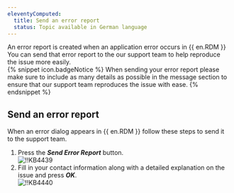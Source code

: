 ```yaml
---
eleventyComputed:
  title: Send an error report
  status: Topic available in German language
---
```

An error report is created when an application error occurs in {{ en.RDM }} You can send that error report to the our support team to help reproduce the issue more easily.  
{% snippet icon.badgeNotice %}
When sending your error report please make sure to include as many details as possible in the message section to ensure that our support team reproduces the issue with ease.
{% endsnippet %}  

## Send an error report
When an error dialog appears in {{ en.RDM }} follow these steps to send it to the support team.
1. Press the ***Send Error Report*** button.  
![!!KB4439](https://webdevolutions.azureedge.net/docs/en/kb/KB4439.png)
1. Fill in your contact information along with a detailed explanation on the issue and press ***OK***.  
![!!KB4440](https://webdevolutions.azureedge.net/docs/en/kb/KB4440.png)
